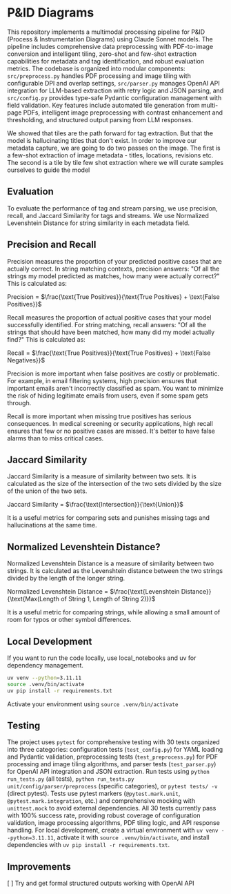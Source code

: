 # P&ID Diagrams

This repository implements a multimodal processing pipeline for P&ID (Process & Instrumentation Diagrams) using Claude Sonnet models. The pipeline includes comprehensive data preprocessing with PDF-to-image conversion and intelligent tiling, zero-shot and few-shot extraction capabilities for metadata and tag identification, and robust evaluation metrics. The codebase is organized into modular components: `src/preprocess.py` handles PDF processing and image tiling with configurable DPI and overlap settings, `src/parser.py` manages OpenAI API integration for LLM-based extraction with retry logic and JSON parsing, and `src/config.py` provides type-safe Pydantic configuration management with field validation. Key features include automated tile generation from multi-page PDFs, intelligent image preprocessing with contrast enhancement and thresholding, and structured output parsing from LLM responses.

We showed that tiles are the path forward for tag extraction. But that the model is hallucinating titles that don't exist. In order to improve our metadata capture, we are going to do two passes on the image. The first is a few-shot extraction of image metadata - titles, locations, revisions etc. The second is a tile by tile few shot extraction where we will curate samples ourselves to guide the model

## Evaluation

To evaluate the performance of tag and stream parsing, we use precision, recall, and Jaccard Similarity for tags and streams. We use Normalized Levenshtein Distance for string similarity in each metadata field.

## Precision and Recall

Precision measures the proportion of your predicted positive cases that are actually correct. In string matching contexts, precision answers: "Of all the strings my model predicted as matches, how many were actually correct?" This is calculated as:

Precision = $\frac{\text{True Positives}}{\text{True Positives} + \text{False Positives}}$

Recall measures the proportion of actual positive cases that your model successfully identified. For string matching, recall answers: "Of all the strings that should have been matched, how many did my model actually find?" This is calculated as:

Recall = $\frac{\text{True Positives}}{\text{True Positives} + \text{False Negatives}}$
 
Precision is more important when false positives are costly or problematic. For example, in email filtering systems, high precision ensures that important emails aren't incorrectly classified as spam. You want to minimize the risk of hiding legitimate emails from users, even if some spam gets through.

Recall is more important when missing true positives has serious consequences. In medical screening or security applications, high recall ensures that few or no positive cases are missed. It's better to have false alarms than to miss critical cases.

## Jaccard Similarity

Jaccard Similarity is a measure of similarity between two sets. It is calculated as the size of the intersection of the two sets divided by the size of the union of the two sets.

Jaccard Similarity = $\frac{\text{Intersection}}{\text{Union}}$

It is a useful metrics for comparing sets and punishes missing tags and hallucinations at the same time.

## Normalized Levenshtein Distance?

Normalized Levenshtein Distance is a measure of similarity between two strings. It is calculated as the Levenshtein distance between the two strings divided by the length of the longer string.

Normalized Levenshtein Distance = $\frac{\text{Levenshtein Distance}}{\text{Max(Length of String 1, Length of String 2)}}$

It is a useful metric for comparing strings, while allowing a small amount of room for typos or other symbol differences.

## Local Development

If you want to run the code locally, use local_notebooks and uv for dependency management.

```bash
uv venv --python=3.11.11
source .venv/bin/activate
uv pip install -r requirements.txt
```

Activate your environment using `source .venv/bin/activate`

## Testing

The project uses `pytest` for comprehensive testing with 30 tests organized into three categories: configuration tests (`test_config.py`) for YAML loading and Pydantic validation, preprocessing tests (`test_preprocess.py`) for PDF processing and image tiling algorithms, and parser tests (`test_parser.py`) for OpenAI API integration and JSON extraction. Run tests using `python run_tests.py` (all tests), `python run_tests.py unit/config/parser/preprocess` (specific categories), or `pytest tests/ -v` (direct pytest). Tests use pytest markers (`@pytest.mark.unit`, `@pytest.mark.integration`, etc.) and comprehensive mocking with `unittest.mock` to avoid external dependencies. All 30 tests currently pass with 100% success rate, providing robust coverage of configuration validation, image processing algorithms, PDF tiling logic, and API response handling. For local development, create a virtual environment with `uv venv --python=3.11.11`, activate it with `source .venv/bin/activate`, and install dependencies with `uv pip install -r requirements.txt`.

## Improvements
[ ] Try and get formal structured outputs working with OpenAI API 



